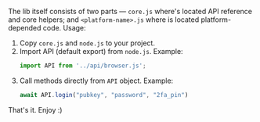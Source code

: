 The lib itself consists of two parts — `core.js` where's located API reference and core helpers; and `<platform-name>.js` where is located platform-depended code.
Usage:
1. Copy `core.js` and `node.js` to your project.
1. Import API (default export) from `node.js`. Example:
    ```js
    import API from '../api/browser.js';
    ```
1. Call methods directly from `API` object. Example:
    ```js
    await API.login("pubkey", "password", "2fa_pin")
    ```
That's it. Enjoy :)
